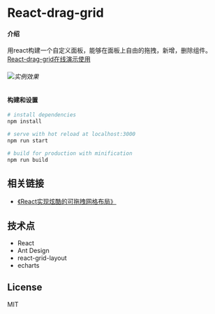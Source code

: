 # React-drag-grid

#### 介绍
用react构建一个自定义面板，能够在面板上自由的拖拽，新增，删除组件。
[React-drag-grid在线演示使用](https://bilif.github.io/react-drag-grid/)
###### ![实例效果](https://upload-images.jianshu.io/upload_images/4190280-6eac48623c4f7506.gif?imageMogr2/auto-orient/strip)

#### 构建和设置

``` bash
# install dependencies
npm install

# serve with hot reload at localhost:3000
npm run start

# build for production with minification
npm run build

```

## 相关链接  
- [《React实现炫酷的可拖拽网格布局》](https://bilif.github.io/2019/05/14/React%E5%AE%9E%E7%8E%B0%E7%82%AB%E9%85%B7%E7%9A%84%E5%8F%AF%E6%8B%96%E6%8B%BD%E7%BD%91%E6%A0%BC%E5%B8%83%E5%B1%80/)


## 技术点
- React
- Ant Design
- react-grid-layout
- echarts

## License

MIT
